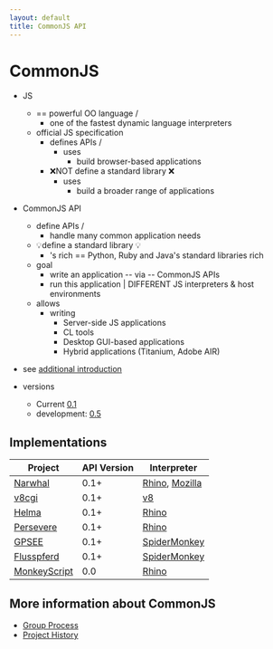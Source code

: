 ```yaml
---
layout: default
title: CommonJS API
---
```


CommonJS
========

* JS
  * == powerful OO language /
    * one of the fastest dynamic language interpreters
  * official JS specification
    * defines APIs / 
      * uses
        * build browser-based applications 
    * ❌NOT define a standard library ❌
      * uses
        * build a broader range of applications

* CommonJS API
  * define APIs /
    * handle many common application needs
  * 💡define a standard library 💡
    * 's rich == Python, Ruby and Java's standard libraries rich 
  * goal
    * write an application -- via -- CommonJS APIs
    * run this application | DIFFERENT JS interpreters & host environments 
  * allows
    * writing
      * Server-side JS applications
      * CL tools
      * Desktop GUI-based applications
      * Hybrid applications (Titanium, Adobe AIR)

* see [additional introduction](http://arstechnica.com/web/news/2009/12/commonjs-effort-sets-javascript-on-path-for-world-domination.ars)
* versions
  * Current [0.1](specs/0.1.html)
  * development: [0.5](specs/0.5.html)
    
Implementations
---------------

<table id="implementations" class="tablesorter">
  <thead>
  <tr><th>Project</th><th>API Version</th><th>Interpreter</tr>
  </thead>
  <tbody>
  <tr><td><a href="impl/narwhal.html">Narwhal</a></td><td>0.1+</td><td><a href="interp/rhino.html">Rhino</a>, <a href="interp/mozilla.html">Mozilla</a></td></tr>
  <tr><td><a href="impl/v8cgi.html">v8cgi</a></td><td>0.1+</td><td><a href="interp/v8.html">v8</a></td></tr>
  <tr><td><a href="impl/helma.html">Helma</a></td><td>0.1+</td><td><a href="interp/rhino.html">Rhino</a></td></tr>
  <tr><td><a href="impl/persevere.html">Persevere</a></td><td>0.1+</td><td><a href="interp/rhino.html">Rhino</a></td></tr>
  <tr><td><a href="impl/gpsee.html">GPSEE</a></td><td>0.1+</td><td><a href="interp/spidermonkey.html">SpiderMonkey</a></td></tr>
  <tr><td><a href="impl/flusspferd.html">Flusspferd</a></td><td>0.1+</td><td><a href="interp/spidermonkey.html">SpiderMonkey</a></td></tr>
  <tr><td><a href="impl/monkeyscript.html">MonkeyScript</a></td><td>0.0</td><td><a href="interp/rhino.html">Rhino</a></td></tr>
  </tbody>
</table>
    
More information about CommonJS
-------------------------------

* [Group Process](process.html)
* [Project History](history.html)
